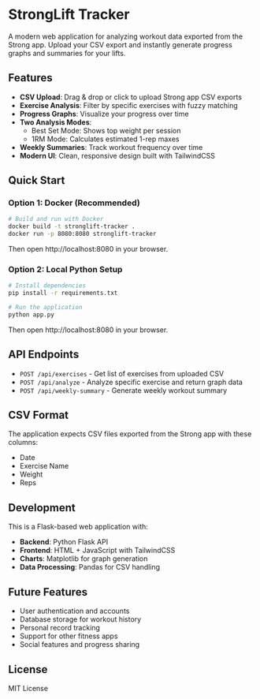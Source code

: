 # StrongLift Tracker

A modern web application for analyzing workout data exported from the Strong app. Upload your CSV export and instantly generate progress graphs and summaries for your lifts.

## Features

- **CSV Upload**: Drag & drop or click to upload Strong app CSV exports
- **Exercise Analysis**: Filter by specific exercises with fuzzy matching
- **Progress Graphs**: Visualize your progress over time
- **Two Analysis Modes**:
  - Best Set Mode: Shows top weight per session
  - 1RM Mode: Calculates estimated 1-rep maxes
- **Weekly Summaries**: Track workout frequency over time
- **Modern UI**: Clean, responsive design built with TailwindCSS

## Quick Start

### Option 1: Docker (Recommended)

```bash
# Build and run with Docker
docker build -t stronglift-tracker .
docker run -p 8080:8080 stronglift-tracker
```

Then open http://localhost:8080 in your browser.

### Option 2: Local Python Setup

```bash
# Install dependencies
pip install -r requirements.txt

# Run the application
python app.py
```

Then open http://localhost:8080 in your browser.

## API Endpoints

- `POST /api/exercises` - Get list of exercises from uploaded CSV
- `POST /api/analyze` - Analyze specific exercise and return graph data
- `POST /api/weekly-summary` - Generate weekly workout summary

## CSV Format

The application expects CSV files exported from the Strong app with these columns:
- Date
- Exercise Name  
- Weight
- Reps

## Development

This is a Flask-based web application with:
- **Backend**: Python Flask API
- **Frontend**: HTML + JavaScript with TailwindCSS
- **Charts**: Matplotlib for graph generation
- **Data Processing**: Pandas for CSV handling

## Future Features

- User authentication and accounts
- Database storage for workout history
- Personal record tracking
- Support for other fitness apps
- Social features and progress sharing

## License

MIT License
